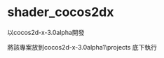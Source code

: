 shader_cocos2dx
===============

以cocos2d-x-3.0alpha開發    

將該專案放到cocos2d-x-3.0alpha1\projects  底下執行
